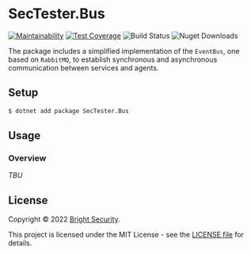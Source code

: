 # SecTester.Bus

[![Maintainability](https://api.codeclimate.com/v1/badges/c92a6cb490b75c55133a/maintainability)](https://codeclimate.com/github/NeuraLegion/sectester-net/maintainability)
[![Test Coverage](https://api.codeclimate.com/v1/badges/c92a6cb490b75c55133a/test_coverage)](https://codeclimate.com/github/NeuraLegion/sectester-net/test_coverage)
![Build Status](https://github.com/NeuraLegion/sectester-net/actions/workflows/coverage.yml/badge.svg?branch=master&event=push)
![Nuget Downloads](https://img.shields.io/nuget/dt/SecTester.Bus)

The package includes a simplified implementation of the `EventBus`, one based on `RabbitMQ`, to establish synchronous and asynchronous communication between services and agents.

## Setup

```bash
$ dotnet add package SecTester.Bus
```

## Usage

### Overview

_TBU_

## License

Copyright © 2022 [Bright Security](https://brightsec.com/).

This project is licensed under the MIT License - see the [LICENSE file](LICENSE) for details.
